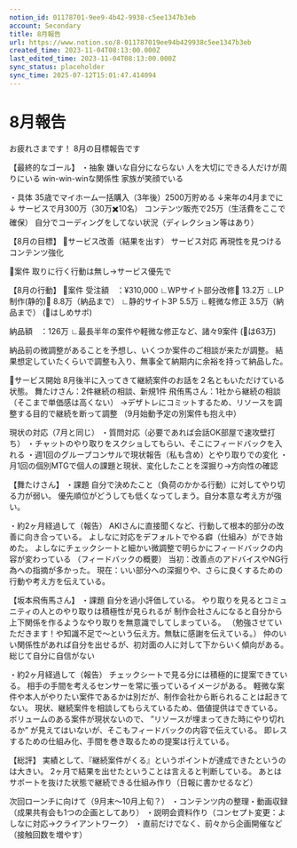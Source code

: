 ```yaml
---
notion_id: 01178701-9ee9-4b42-9938-c5ee1347b3eb
account: Secondary
title: 8月報告
url: https://www.notion.so/8-011787019ee94b429938c5ee1347b3eb
created_time: 2023-11-04T08:13:00.000Z
last_edited_time: 2023-11-04T08:13:00.000Z
sync_status: placeholder
sync_time: 2025-07-12T15:01:47.414094
---
```

# 8月報告

お疲れさまです！
8月の目標報告です

【最終的なゴール】
・抽象
嫌いな自分にならない
人を大切にできる人だけが周りにいる
win-win-winな関係性
家族が笑顔でいる

・具体
35歳でマイホーム一括購入（3年後）2500万貯める
↓来年の4月までに↓
サービスで月300万（30万✖️10名）
コンテンツ販売で25万（生活費をここで確保）
自分でコーディングをしてない状況（ディレクション等はあり）



【8月の目標】
🔸サービス改善（結果を出す）
サービス対応
再現性を見つける
コンテンツ強化

🔸案件
取りに行く行動は無し→サービス優先で


【8月の行動】
🔹案件
受注額　：¥310,000
∟WPサイト部分改修🍄 13.2万
∟LP制作(静的)🍄 8.8万（納品まで）
∟静的サイト3P  5.5万
∟軽微な修正 3.5万（納品まで）
(🍄はしめサポ)

納品額　：126万
∟最長半年の案件や軽微な修正など、諸々9案件
(🍄は63万)

納品前の微調整があることを予想し、いくつか案件のご相談が来たが調整。
結果想定していたくらいで調整も入り、無事全て納期内に余裕を持って納品した。


🔹サービス開始
8月後半に入ってきて継続案件のお話を２名ともいただけている状態。
舞たけさん：2件継続の相談、新規1件
飛侑馬さん：1社から継続の相談（そこまで単価感は高くない）
→デザトレにコミットするため、リソースを調整する目的で継続を断って調整
（9月始動予定の別案件も抱え中）

現状の対応（7月と同じ）
・質問対応（必要であれば会話OK部屋で速攻壁打ち）
・チャットのやり取りをスクショしてもらい、そこにフィードバックを入れる
・週1回のグループコンサルで現状報告（私も含め）とやり取りでの変化
・月1回の個別MTGで個人の課題と現状、変化したことを深掘り→方向性の確認


【舞たけさん】
・課題
自分で決めたこと（負荷のかかる行動）に対してやり切る力が弱い。
優先順位がどうしても低くなってしまう。自分本意な考え方が強い。

・約2ヶ月経過して（報告）
AKIさんに直接聞くなど、行動して根本的部分の改善に向き合っている。
よしなに対応をデフォルトでやる癖（仕組み）ができ始めた。
よしなにチェックシートと細かい微調整で明らかにフィードバックの内容が変わっている
（フィードバックの概要）
当初：改善点のアドバイスやNG行為への指摘が多かった。
現在：いい部分への深掘りや、さらに良くするための行動や考え方を伝えている。


【坂本飛侑馬さん】
・課題
自分を過小評価している。
やり取りを見るとコミュニティの人とのやり取りは積極性が見られるが
制作会社さんになると自分から上下関係を作るようなやり取りを無意識でしてしまっている。
（勉強させていただきます！や知識不足で〜という伝え方。無駄に感謝を伝えている。）
仲のいい関係性があれば自分を出せるが、初対面の人に対して下からいく傾向がある。
総じて自分に自信がない

・約2ヶ月経過して（報告）
チェックシートで見る分には積極的に提案できている。
相手の手間を考えるセンサーを常に張っているイメージがある。
軽微な案件や本人がやりたい案件であるかは別だが、制作会社から断られることは起きてない。
現状、継続案件を相談してもらえているため、価値提供はできている。
ボリュームのある案件が現状ないので、
”リソースが埋まってきた時にやり切れるか”
が見えてはいないが、そこもフィードバックの内容で伝えている。
即レスするための仕組み化、手間を巻き取るための提案は行えている。

【総評】
実績として、『継続案件がくる』というポイントが達成できたというのは大きい。
2ヶ月で結果を出せたということは言えると判断している。
あとはサポートを抜けた状態で継続できる仕組み作り（日報に書かせるなど）

次回ローンチに向けて（9月末〜10月上旬？）
・コンテンツ内の整理・動画収録（成果共有会も1つの企画としてあり）
・説明会資料作り（コンセプト変更：よしなに対応→クライアントワーク）
・直前だけでなく、前々から企画開催など（接触回数を増やす）